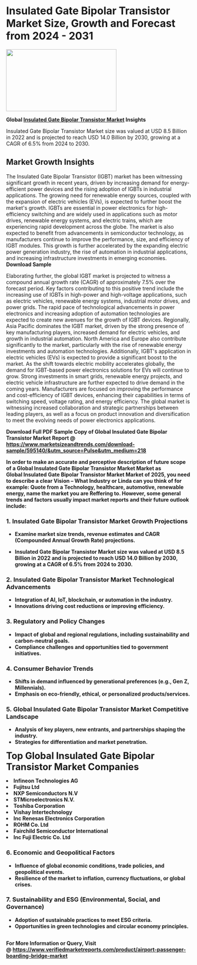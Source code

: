 <H1>Insulated Gate Bipolar Transistor Market Size, Growth and Forecast from 2024 - 2031</H1><img class="aligncenter size-medium wp-image-584254" src="https://thirdeyenews.in/wp-content/uploads/2024/09/Global-Market-Research-300x168.jpeg" alt="" width="300" height="168" /><p><strong>Global&nbsp;<a href="https://www.marketsizeandtrends.com/download-sample/595140/&amp;utm_source=Pulse&amp;utm_medium=218">Insulated Gate Bipolar Transistor Market</a> Insights</strong></p><p>Insulated Gate Bipolar Transistor Market size was valued at USD 8.5 Billion in 2022 and is projected to reach USD 14.0 Billion by 2030, growing at a CAGR of 6.5% from 2024 to 2030.</p><p><h2>Market Growth Insights</h2> <p>The Insulated Gate Bipolar Transistor (IGBT) market has been witnessing significant growth in recent years, driven by increasing demand for energy-efficient power devices and the rising adoption of IGBTs in industrial applications. The growing need for renewable energy sources, coupled with the expansion of electric vehicles (EVs), is expected to further boost the market's growth. IGBTs are essential in power electronics for high-efficiency switching and are widely used in applications such as motor drives, renewable energy systems, and electric trains, which are experiencing rapid development across the globe. The market is also expected to benefit from advancements in semiconductor technology, as manufacturers continue to improve the performance, size, and efficiency of IGBT modules. This growth is further accelerated by the expanding electric power generation industry, the rise of automation in industrial applications, and increasing infrastructure investments in emerging economies. <strong>Download Sample</strong> <p>Elaborating further, the global IGBT market is projected to witness a compound annual growth rate (CAGR) of approximately 7.5% over the forecast period. Key factors contributing to this positive trend include the increasing use of IGBTs in high-power and high-voltage applications, such as electric vehicles, renewable energy systems, industrial motor drives, and power grids. The rapid pace of technological advancements in power electronics and increasing adoption of automation technologies are expected to create new avenues for the growth of IGBT devices. Regionally, Asia Pacific dominates the IGBT market, driven by the strong presence of key manufacturing players, increased demand for electric vehicles, and growth in industrial automation. North America and Europe also contribute significantly to the market, particularly with the rise of renewable energy investments and automation technologies. Additionally, IGBT's application in electric vehicles (EVs) is expected to provide a significant boost to the market. As the shift towards electric mobility accelerates globally, the demand for IGBT-based power electronics solutions for EVs will continue to grow. Strong investments in smart grids, renewable energy projects, and electric vehicle infrastructure are further expected to drive demand in the coming years. Manufacturers are focused on improving the performance and cost-efficiency of IGBT devices, enhancing their capabilities in terms of switching speed, voltage rating, and energy efficiency. The global market is witnessing increased collaboration and strategic partnerships between leading players, as well as a focus on product innovation and diversification to meet the evolving needs of power electronics applications. <strong></p><p><span class=""><strong>Download Full PDF Sample Copy of Global Insulated Gate Bipolar Transistor Market Report</strong> @ <a href="https://www.marketsizeandtrends.com/download-sample/595140/&amp;utm_source=Pulse&amp;utm_medium=218" target="_blank">https://www.marketsizeandtrends.com/download-sample/595140/&amp;utm_source=Pulse&amp;utm_medium=218</a></span></p><p>In order to make an accurate and perceptive description of future scope of a Global&nbsp;Insulated Gate Bipolar Transistor Market Market as Global&nbsp;Insulated Gate Bipolar Transistor Market Market of 2025, you need to describe a clear Vision &ndash; What Industry or Linda can you think of for example: Quote from a Technology, healthcare, automotive, renewable energy, name the market you are Reffering to. However, some general trends and factors usually impact market reports and their future outlook include:</p><h3>1.&nbsp;<strong>Insulated Gate Bipolar Transistor Market Growth Projections</strong></h3><ul><li>Examine market size trends, revenue estimates and CAGR (Compounded Annual Growth Rate) projections.</li><li><p>Insulated Gate Bipolar Transistor Market size was valued at USD 8.5 Billion in 2022 and is projected to reach USD 14.0 Billion by 2030, growing at a CAGR of 6.5% from 2024 to 2030.</p></li></ul><h3>2.&nbsp;<strong>Insulated Gate Bipolar Transistor Market Technological Advancements</strong></h3><ul><li>Integration of AI, IoT, blockchain, or automation in the industry.</li><li>Innovations driving cost reductions or improving efficiency.</li></ul><h3>3.&nbsp;<strong>Regulatory and Policy Changes</strong></h3><ul><li>Impact of global and regional regulations, including sustainability and carbon-neutral goals.</li><li>Compliance challenges and opportunities tied to government initiatives.</li></ul><h3>4.&nbsp;<strong>Consumer Behavior Trends</strong></h3><ul><li>Shifts in demand influenced by generational preferences (e.g., Gen Z, Millennials).</li><li>Emphasis on eco-friendly, ethical, or personalized products/services.</li></ul><h3>5.&nbsp;<strong>Global Insulated Gate Bipolar Transistor Market Competitive Landscape</strong></h3><ul><li>Analysis of key players, new entrants, and partnerships shaping the industry.</li><li>Strategies for differentiation and market penetration.</li></ul><p data-pm-slice="1 1 []"><span style="color: inherit; font-family: inherit; font-size: 25px;">Top Global Insulated Gate Bipolar Transistor Market Companies</span></p><div class="" data-test-id=""><p><li>Infineon Technologies AG</li><li> Fujitsu Ltd</li><li> NXP Semiconductors N.V</li><li> STMicroelectronics N.V.</li><li> Toshiba Corporation</li><li> Vishay Intertechnology</li><li> Inc Renesas Electronics Corporation</li><li> ROHM Co. Ltd</li><li> Fairchild Semiconductor International</li><li> Inc Fuji Electric Co. Ltd</li></p></div><h3>6.&nbsp;<strong>Economic and Geopolitical Factors</strong></h3><ul><li>Influence of global economic conditions, trade policies, and geopolitical events.</li><li>Resilience of the market to inflation, currency fluctuations, or global crises.</li></ul><h3>7.&nbsp;<strong>Sustainability and ESG (Environmental, Social, and Governance)</strong></h3><ul><li>Adoption of sustainable practices to meet ESG criteria.</li><li>Opportunities in green technologies and circular economy principles.</li></ul><h2><strong style="font-size: 14px;">For More Information or Query, Visit @&nbsp;</strong><a style="background-color: #ffffff; font-size: 14px;" href="https://www.marketsizeandtrends.com/report/insulated-gate-bipolar-transistor-market/" target="_blank">https://www.verifiedmarketreports.com/product/airport-passenger-boarding-bridge-market</a></h2>
